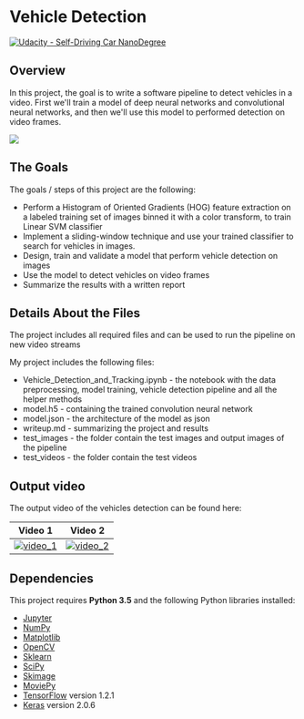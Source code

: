 # Vehicle Detection
[![Udacity - Self-Driving Car NanoDegree](https://s3.amazonaws.com/udacity-sdc/github/shield-carnd.svg)](http://www.udacity.com/drive)

Overview
---
In this project, the goal is to write a software pipeline to detect vehicles in a video. First we'll train a model of deep neural networks and convolutional neural networks, and then we'll use this model to performed detection on video frames.

![]( https://github.com/shmulik-willinger/vehicle_detection/blob/master/readme_img/pipeline_output.png?raw=true)

The Goals
---
The goals / steps of this project are the following:

* Perform a Histogram of Oriented Gradients (HOG) feature extraction on a labeled training set of images binned it with a color transform, to train Linear SVM classifier
* Implement a sliding-window technique and use your trained classifier to search for vehicles in images.
* Design, train and validate a model that perform vehicle detection on images
* Use the model to detect vehicles on video frames
* Summarize the results with a written report

## Details About the Files

The project includes all required files and can be used to run the pipeline on new video streams

My project includes the following files:
* Vehicle_Detection_and_Tracking.ipynb - the notebook with the data preprocessing, model training, vehicle detection pipeline and all the helper methods
* model.h5 - containing the trained convolution neural network
* model.json - the architecture of the model as json
* writeup.md - summarizing the project and results
* test_images - the folder contain the test images and output images of the pipeline
* test_videos - the folder contain the test videos


## Output video

The output video of the vehicles detection can be found here:

Video 1  |  Video 2
:-------------------------:|:-------------------------:
[![video_1](https://github.com/shmulik-willinger/vehicle_detection/blob/master/readme_img/behavioral_cloning_simulator_track_1.gif)](http://www.youtube.com/watch?v=fIvBNRCIY4U)  |  [![video_2](https://github.com/shmulik-willinger/vehicle_detection/blob/master/readme_img/behavioral_cloning_simulator_track_2.gif)](http://www.youtube.com/watch?v=A1280XlpITA)


## Dependencies
This project requires **Python 3.5** and the following Python libraries installed:

- [Jupyter](http://jupyter.org/)
- [NumPy](http://www.numpy.org/)
- [Matplotlib](https://matplotlib.org/)
- [OpenCV](https://pypi.python.org/pypi/opencv-python#)
- [Sklearn](scikit-learn.org/)
- [SciPy](https://www.scipy.org/)
- [Skimage](http://scikit-image.org/)
- [MoviePy](http://zulko.github.io/moviepy/)
- [TensorFlow](http://tensorflow.org) version 1.2.1
- [Keras](https://keras.io/) version 2.0.6
